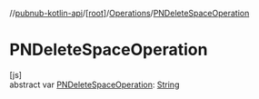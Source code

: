 //[pubnub-kotlin-api](../../../index.md)/[[root]](../index.md)/[Operations](index.md)/[PNDeleteSpaceOperation](-p-n-delete-space-operation.md)

# PNDeleteSpaceOperation

[js]\
abstract var [PNDeleteSpaceOperation](-p-n-delete-space-operation.md): [String](https://kotlinlang.org/api/latest/jvm/stdlib/kotlin/-string/index.html)
